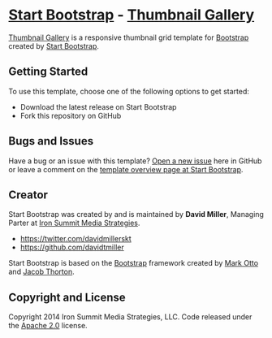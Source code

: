# [Start Bootstrap](http://startbootstrap.com/) - [Thumbnail Gallery](http://startbootstrap.com/template-overviews/thumbnail-gallery/)

[Thumbnail Gallery](http://startbootstrap.com/template-overviews/thumbnail-gallery/) is a responsive thumbnail grid template for [Bootstrap](http://getbootstrap.com/) created by [Start Bootstrap](http://startbootstrap.com/).

## Getting Started

To use this template, choose one of the following options to get started:
* Download the latest release on Start Bootstrap
* Fork this repository on GitHub

## Bugs and Issues

Have a bug or an issue with this template? [Open a new issue](https://github.com/IronSummitMedia/startbootstrap-thumbnail-gallery/issues) here in GitHub or leave a comment on the [template overview page at Start Bootstrap](http://startbootstrap.com/template-overviews/thumbnail-gallery/).

## Creator

Start Bootstrap was created by and is maintained by **David Miller**, Managing Parter at [Iron Summit Media Strategies](http://www.ironsummitmedia.com/).

* https://twitter.com/davidmillerskt
* https://github.com/davidtmiller

Start Bootstrap is based on the [Bootstrap](http://getbootstrap.com/) framework created by [Mark Otto](https://twitter.com/mdo) and [Jacob Thorton](https://twitter.com/fat).

## Copyright and License

Copyright 2014 Iron Summit Media Strategies, LLC. Code released under the [Apache 2.0](https://github.com/IronSummitMedia/startbootstrap-thumbnail-gallery/blob/gh-pages/LICENSE) license.